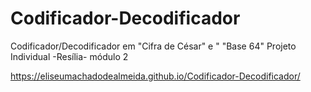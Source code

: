 # Codificador-Decodificador
Codificador/Decodificador em "Cifra de César" e " "Base 64"
Projeto Individual -Resília- módulo 2

https://eliseumachadodealmeida.github.io/Codificador-Decodificador/
